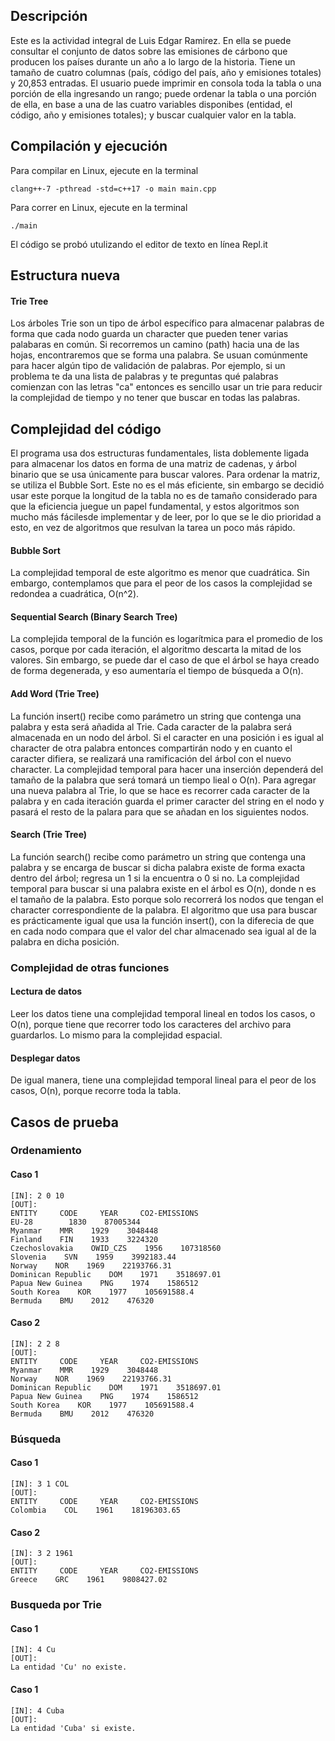 ## Descripción
Este es la actividad integral de Luis Edgar Ramirez. En ella se puede consultar el conjunto de datos sobre las emisiones de cárbono que producen los países durante un año a lo largo de la historia. Tiene un tamaño de cuatro columnas (país, código del país, año y emisiones totales) y 20,853 entradas. El usuario puede imprimir en consola toda la tabla o una porción de ella ingresando un rango; puede ordenar la tabla o una porción de ella, en base a una de las cuatro variables disponibes (entidad, el código, año y emisiones totales); y buscar cualquier valor en la tabla.

## Compilación y ejecución
Para compilar en Linux, ejecute en la terminal
~~~
clang++-7 -pthread -std=c++17 -o main main.cpp
~~~

Para correr en Linux, ejecute en la terminal
~~~
./main
~~~
El código se probó utulizando el editor de texto en línea Repl.it

## Estructura nueva

#### Trie Tree
Los árboles Trie son un tipo de árbol específico para almacenar palabras de forma que cada nodo guarda  un character que pueden tener varias palabaras en común. Si recorremos un camino (path) hacia una de las hojas, encontraremos que se forma una palabra. Se usuan comúnmente para hacer algún tipo de validación de palabras. Por ejemplo, si un problema te da una lista de palabras y te preguntas  qué palabras comienzan con las letras "ca" entonces es sencillo usar un trie para reducir la complejidad de tiempo y no tener que buscar en todas las palabras. 

## Complejidad del código
El programa usa dos estructuras fundamentales, lista doblemente ligada para almacenar los datos en forma de una matriz de cadenas, y árbol binario que se usa únicamente para buscar valores. Para ordenar la matriz, se utiliza el Bubble Sort. Este no es el más eficiente, sin embargo se decidió usar este porque la longitud de la tabla no es de tamaño considerado para que la eficiencia juegue un papel fundamental, y estos algoritmos son mucho más fácilesde implementar y de leer, por lo que se le dio prioridad a esto, en vez de algoritmos que resulvan la tarea un poco más rápido.

#### Bubble Sort
La complejidad temporal de este algoritmo es menor que cuadrática. Sin embargo, contemplamos que para el peor de los casos la complejidad se redondea a cuadrática, O(n^2). 

#### Sequential Search (Binary Search Tree)
La complejida temporal de la función es logarítmica para el promedio de los casos, porque por cada iteración, el algoritmo descarta la mitad de los valores. Sin embargo, se puede dar el caso de que el árbol se haya creado de forma degenerada, y eso aumentaría el tiempo de búsqueda a O(n).

#### Add Word (Trie Tree)
La función insert() recibe como parámetro un string que contenga una palabra y esta será añadida al Trie. Cada caracter de la palabra será almacenada en un nodo del árbol. Si el caracter en una posición i es igual al character de otra palabra entonces compartirán nodo y en cuanto el caracter difiera, se realizará una ramificación del árbol con el nuevo character. La complejidad temporal para hacer una inserción dependerá del tamaño de la palabra que será tomará un tiempo lieal o O(n). Para agregar una nueva palabra al Trie, lo que se hace es recorrer cada caracter de la palabra y en cada iteración guarda el primer caracter del string en el nodo y pasará el resto de la palara para que se añadan en los siguientes nodos. 

#### Search (Trie Tree)
La función search() recibe como parámetro un string que contenga una palabra y se encarga de buscar si dicha palabra existe de forma exacta dentro del árbol; regresa un 1 si la encuentra o 0 si no. La complejidad temporal para buscar si una palabra existe en el árbol es O(n), donde n es el tamaño de la palabra. Esto porque solo recorrerá los nodos que tengan el character correspondiente de la palabra. El algoritmo que usa para buscar es prácticamente igual que usa la función insert(), con la diferecia de que en cada nodo compara que el valor del char almacenado sea igual al de la palabra en dicha posición.

### Complejidad de otras funciones

#### Lectura de datos
Leer los datos tiene una complejidad temporal lineal en todos los casos, o O(n), porque tiene que recorrer todo los caracteres del archivo para guardarlos. Lo mismo para la complejidad espacial.

#### Desplegar datos
De igual manera, tiene una complejidad temporal lineal para el peor de los casos, O(n), porque recorre toda la tabla. 

## Casos de prueba
### Ordenamiento
#### Caso 1
~~~
[IN]: 2 0 10
[OUT]:
ENTITY     CODE     YEAR     CO2-EMISSIONS
EU-28        1830    87005344
Myanmar    MMR    1929    3048448
Finland    FIN    1933    3224320
Czechoslovakia    OWID_CZS    1956    107318560
Slovenia    SVN    1959    3992183.44
Norway    NOR    1969    22193766.31
Dominican Republic    DOM    1971    3518697.01
Papua New Guinea    PNG    1974    1586512
South Korea    KOR    1977    105691588.4
Bermuda    BMU    2012    476320
~~~
#### Caso 2
~~~
[IN]: 2 2 8
[OUT]:
ENTITY     CODE     YEAR     CO2-EMISSIONS
Myanmar    MMR    1929    3048448
Norway    NOR    1969    22193766.31
Dominican Republic    DOM    1971    3518697.01
Papua New Guinea    PNG    1974    1586512
South Korea    KOR    1977    105691588.4
Bermuda    BMU    2012    476320
~~~

### Búsqueda
#### Caso 1
~~~
[IN]: 3 1 COL
[OUT]:
ENTITY     CODE     YEAR     CO2-EMISSIONS
Colombia    COL    1961    18196303.65
~~~
#### Caso 2
~~~
[IN]: 3 2 1961
[OUT]:
ENTITY     CODE     YEAR     CO2-EMISSIONS
Greece    GRC    1961    9808427.02
~~~

### Busqueda por Trie
#### Caso 1
~~~
[IN]: 4 Cu
[OUT]: 
La entidad 'Cu' no existe.
~~~
#### Caso 1
~~~
[IN]: 4 Cuba
[OUT]: 
La entidad 'Cuba' si existe.
~~~